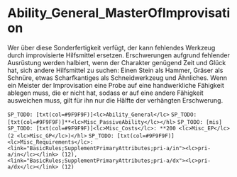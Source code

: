# Ability_General_MasterOfImprovisation

Wer über diese Sonderfertigkeit verfügt, der kann fehlendes Werkzeug durch improvisierte Hilfsmittel ersetzen. Erschwerungen aufgrund fehlender Ausrüstung werden halbiert, wenn der Charakter genügend Zeit und Glück hat, sich andere Hilfsmittel zu suchen: Einen Stein als Hammer, Gräser als Schnüre, etwas Scharfkantiges als Schneidwerkzeug und Ähnliches. Wenn ein Meister der Improvisation eine Probe auf eine handwerkliche Fähigkeit ablegen muss, die er nicht hat, sodass er auf eine andere Fähigkeit ausweichen muss, gilt für ihn nur die Hälfte der verhängten Erschwerung.

`SP_TODO: [txt(col=#9F9F9F)]<lc>Ability_General</lc>`
`SP_TODO: [txt(col=#9F9F9F)]**<lc>Misc_PassiveAbility</lc></hl>`
`SP_TODO: [mis]`
`SP_TODO: [txt(col=#9F9F9F)]<lc>Misc_Costs</lc>: **200 <lc>Misc_EP</lc> (2 <lc>Misc_GP</lc>)</hl>`
`SP_TODO: [txt(col=#9F9F9F)]<lc>Misc_Requirements</lc>: <link="BasicRules;SupplementPrimaryAttributes;pri-a/in"><lc>pri-a/in</lc></link> (12), <link="BasicRules;SupplementPrimaryAttributes;pri-a/dx"><lc>pri-a/dx</lc></link> (12)`